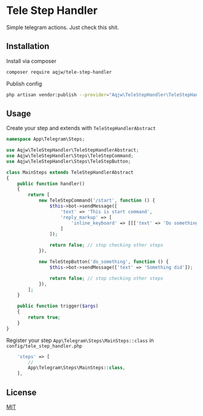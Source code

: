 # Tele Step Handler

Simple telegram actions. Just check this shit.

## Installation

Install via composer
```bash
composer require aqjw/tele-step-handler
```


Publish config
```bash
php artisan vendor:publish --provider="Aqjw\TeleStepHandler\TeleStepHandlerServiceProvider" --tag="config"
```


## Usage


 Create your step and extends with ```TeleStepHandlerAbstract```

```php
namespace App\Telegram\Steps;

use Aqjw\TeleStepHandler\TeleStepHandlerAbstract;
use Aqjw\TeleStepHandler\Steps\TeleStepCommand;
use Aqjw\TeleStepHandler\Steps\TeleStepButton;

class MainSteps extends TeleStepHandlerAbstract
{
    public function handler()
    {
        return [
            new TeleStepCommand('/start', function () {
                $this->bot->sendMessage([
                    'text' => 'This is start command',
                    'reply_markup' => [
                        'inline_keyboard' => [[['text' => 'Do something', 'callback_data' => 'do_something']]]
                    ]
                ]);

                return false; // stop checking other steps
            }),

            new TeleStepButton('do_something', function () {
                $this->bot->sendMessage(['text' => 'Something did']);

                return false; // stop checking other steps
            }),
        ];
    }

    public function trigger($args)
    {
        return true;
    }
}

```



 Register your step ```App\Telegram\Steps\MainSteps::class``` in ```config/tele_step_handler.php```

```php
    'steps' => [
        //
        App\Telegram\Steps\MainSteps::class,
    ],
```


## License
[MIT](https://choosealicense.com/licenses/mit/)